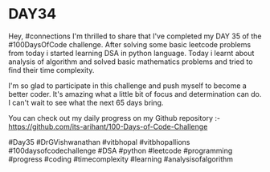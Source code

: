 # DAY34
Hey, #connections I'm thrilled to share that I've completed my DAY 35 of the #100DaysOfCode challenge. After solving some basic leetcode problems from today i started learning DSA in python language. Today i learnt about analysis of algorithm and solved basic mathematics problems and tried to find their time complexity.

I'm so glad to participate in this challenge and push myself to become a better coder. It's amazing what a little bit of focus and determination can do. I can't wait to see what the next 65 days bring.

You can check out my daily progress on my Github repository :- https://github.com/its-arihant/100-Days-of-Code-Challenge

#Day35 #DrGVishwanathan #vitbhopal #vitbhopallions #100daysofcodechallenge #DSA #python #leetcode #programming #progress #coding #timecomplexity #learning #analysisofalgorithm
